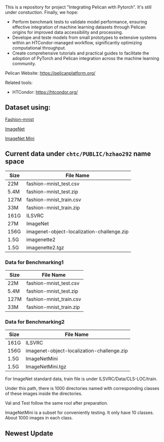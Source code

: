 This is a repository for project "Integrating Pelican with Pytorch". It's still under constuction. Finally, we hope:

- Perform benchmark tests to validate model performance, ensuring effective integration of machine learning datasets through Pelican origins for improved data accessibility and processing.
- Develope and teste models from small prototypes to extensive systems within an HTCondor-managed workflow, significantly optimizing computational throughput.
- Create comprehensive tutorials and practical guides to facilitate the adoption of PyTorch and Pelican integration across the machine learning community.

Pelican Website: https://pelicanplatform.org/

Related tools:

- HTCondor: https://htcondor.org/

## Dataset using:

[Fashion-mnist](https://www.kaggle.com/datasets/zalando-research/fashionmnist)

[ImageNet](https://www.kaggle.com/c/imagenet-object-localization-challenge/overview/description)

[ImageNet Mini](https://github.com/fastai/imagenette)

## Current data under `chtc/PUBLIC/hzhao292` name space

| Size | File Name                                  |
| ---- | ------------------------------------------ |
| 22M  | fashion-mnist_test.csv                     |
| 5.4M | fashion-mnist_test.zip                     |
| 127M | fashion-mnist_train.csv                    |
| 33M  | fashion-mnist_train.zip                    |
| 161G | ILSVRC                                     |
| 27M  | ImageNet                                   |
| 156G | imagenet-object-localization-challenge.zip |
| 1.5G | imagenette2                                |
| 1.5G | imagenette2.tgz                            |

### Data for Benchmarking1

| Size | File Name               |
| ---- | ----------------------- |
| 22M  | fashion-mnist_test.csv  |
| 5.4M | fashion-mnist_test.zip  |
| 127M | fashion-mnist_train.csv |
| 33M  | fashion-mnist_train.zip |

### Data for Benchmarking2

| Size | File Name                                  |
| ---- | ------------------------------------------ |
| 161G | ILSVRC                                     |
| 156G | imagenet-object-localization-challenge.zip |
| 1.5G | ImageNetMini                               |
| 1.5G | ImageNetMini.tgz                           |

For ImageNet standard data, train file is under ILSVRC/Data/CLS-LOC/train. 

Under this path, there is 1000 directories named with corresponding classes of these images inside the directories. 

Val and Test follow the same rool after preparation. 

ImageNetMini is a subset for conveniently testing.  It only have 10 classes. About 1000 images in each class.



## Newest Update

